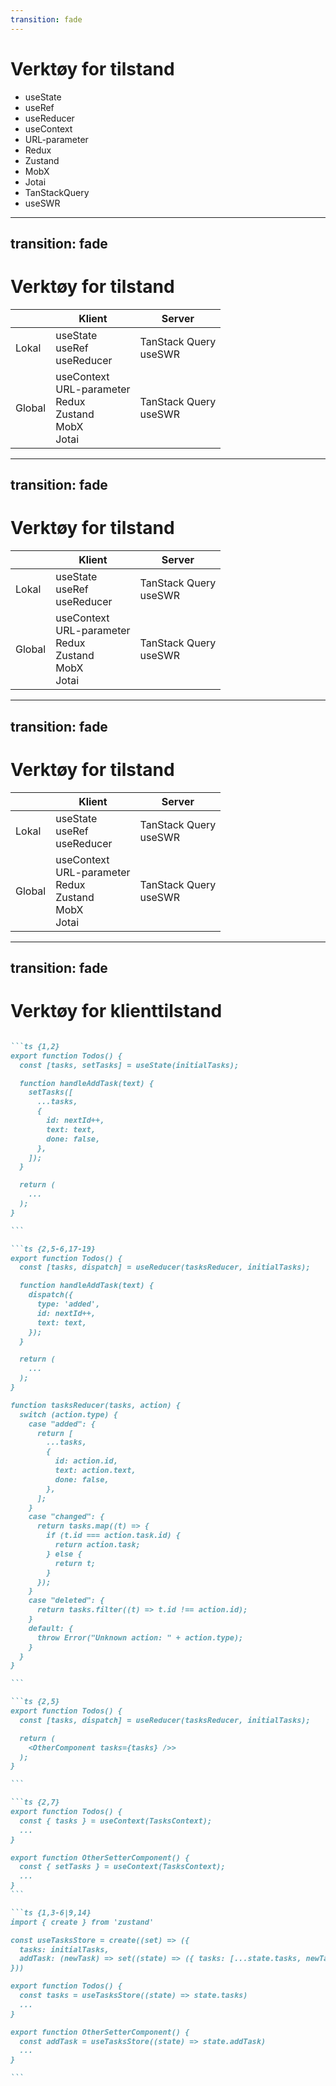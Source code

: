 ```yaml
---
transition: fade
---
```


# Verktøy for tilstand

- useState
- useRef
- useReducer
- useContext
- URL-parameter
- Redux
- Zustand
- MobX
- Jotai
- TanStackQuery
- useSWR

<!--
Det finnes en del verktøy for tilstand. 

De fire første her kommer med React ut fra boksen, URL-parametere kommer med alle nettlesere og resten er eksterne.

Hvordan velger vi verktøy når det fins så mange?

-->
---
transition: fade
---

# Verktøy for tilstand

<table>
  <thead>
    <tr>
      <th></th>
      <th>Klient</th>
      <th>Server</th>
    </tr>
  </thead>
  <tbody>
    <tr>
      <td>Lokal</td>
      <td>useState<br/>useRef<br/>useReducer</td>
      <td>TanStack Query<br/>useSWR</td>
    </tr>
    <tr>
      <td>Global</td>
      <td>useContext<br/>URL-parameter<br/>Redux<br/>Zustand<br/>MobX<br/>Jotai</td>
      <td>TanStack Query<br/>useSWR</td>
    </tr>
  </tbody>
</table>

<!--

Verktøyene er beregnet for ulike tilstander. Som dere ser fra tabellen, er det veldig mange alternativer for global tilstand. 

Jeg tror årsaken til det er fra da folk brukte disse verktøyene til også servertilstand, og hentet data én gang, for så å dele det ut i applikasjonen. Men som vi har sett, fins det bedre verktøy for det, som har en enklere synkronisering av klient og server.

-->

---
transition: fade
---

# Verktøy for tilstand

<table class="second-column-blurred">
  <thead>
    <tr>
      <th></th>
      <th>Klient</th>
      <th>Server</th>
    </tr>
  </thead>
  <tbody>
    <tr>
      <td>Lokal</td>
      <td>useState<br/>useRef<br/>useReducer</td>
      <td>TanStack Query<br/>useSWR</td>
    </tr>
    <tr>
      <td>Global</td>
      <td>useContext<br/>URL-parameter<br/>Redux<br/>Zustand<br/>MobX<br/>Jotai</td>
      <td>TanStack Query<br/>useSWR</td>
    </tr>
  </tbody>
</table>

<!--

Det letteste skillet er mellom klient- og servertilstand. React kommer ikke med noen innebygde verktøy for asynkron tilstand, så da faller valget lett på TanStack Query eller useSWR.

-->

---
transition: fade
---

# Verktøy for tilstand

<table class="third-column-blurred">
  <thead>
    <tr>
      <th></th>
      <th>Klient</th>
      <th>Server</th>
    </tr>
  </thead>
  <tbody>
    <tr>
      <td>Lokal</td>
      <td>useState<br/>useRef<br/>useReducer</td>
      <td>TanStack Query<br/>useSWR</td>
    </tr>
    <tr>
      <td>Global</td>
      <td>useContext<br/>URL-parameter<br/>Redux<br/>Zustand<br/>MobX<br/>Jotai</td>
      <td>TanStack Query<br/>useSWR</td>
    </tr>
  </tbody>
</table>

<!--

Når vi skal velge verktøy for klient-tilstand, er det fortsatt mange valg.

-->

---
transition: fade
---

# Verktøy for klienttilstand

````md magic-move {lines: true}

```ts {1,2}
export function Todos() {
  const [tasks, setTasks] = useState(initialTasks);

  function handleAddTask(text) {
    setTasks([
      ...tasks,
      {
        id: nextId++,
        text: text,
        done: false,
      },
    ]);
  }

  return (
    ...
  );
}

```

```ts {2,5-6,17-19}
export function Todos() {
  const [tasks, dispatch] = useReducer(tasksReducer, initialTasks);

  function handleAddTask(text) {
    dispatch({
      type: 'added',
      id: nextId++,
      text: text,
    });
  }

  return (
    ...
  );
}

function tasksReducer(tasks, action) {
  switch (action.type) {
    case "added": {
      return [
        ...tasks,
        {
          id: action.id,
          text: action.text,
          done: false,
        },
      ];
    }
    case "changed": {
      return tasks.map((t) => {
        if (t.id === action.task.id) {
          return action.task;
        } else {
          return t;
        }
      });
    }
    case "deleted": {
      return tasks.filter((t) => t.id !== action.id);
    }
    default: {
      throw Error("Unknown action: " + action.type);
    }
  }
}

```

```ts {2,5}
export function Todos() {
  const [tasks, dispatch] = useReducer(tasksReducer, initialTasks);

  return (
    <OtherComponent tasks={tasks} />>
  );
}

```

```ts {2,7}
export function Todos() {
  const { tasks } = useContext(TasksContext);
  ...
}

export function OtherSetterComponent() {
  const { setTasks } = useContext(TasksContext);
  ...
}
```

```ts {1,3-6|9,14}
import { create } from 'zustand'

const useTasksStore = create((set) => ({
  tasks: initialTasks,
  addTask: (newTask) => set((state) => ({ tasks: [...state.tasks, newTask] })),
}))

export function Todos() {
  const tasks = useTasksStore((state) => state.tasks)
  ...
}

export function OtherSetterComponent() {
  const addTask = useTasksStore((state) => state.addTask)
  ...
}

```


````

<!-- 

La oss se på et eksempel med oppdatering av todos.

Det er alltid bra å starte lokalt. Da beholder vi kapsuleringen av komponentene, og kan unngå spaghetti-kode. useState er enkelt å starte med. 

[click] Om du har komplisert tilstand, så kan det være nyttig å ta i bruk useReducer. 

Denne funksjonen har React-teamet hentet fra Redux, og lar deg skille tilstandsoppdatering mellom hva brukeren gjør, altså en action, og hvordan du oppdaterer tilstanden, altså reduceren. Dette kan gi mer forståelig kode.

[click] I første omgang kan vi holde oss på lokal klient-tilstand og prop-drille, men når vi prop-driller mer enn 3 lag, gjør det vondt. Da er det på tide å bruke et verktøy for global tilstand.

[click] Vi har allerede sett på React Context. Du kan kombinere det med useState eller useReducer, og dermed får vi dekt både lokal og global klient-tilstand med innebygde verktøy.

Så er spørsmålet om du trenger noe annet.

React Context har noen begrensninger. Når en komponent konsumerer en kontekst, vil den re-rendre når konteksten endrer seg. Så om vi har en komponent som bare setter tasks, vil den re-rendre også om tasks endrer seg, selv om den ikke bruker dataene.

Noen av verktøyene vi har sett på prøver å løse dette. Jeg skal ikke gå gjennom alle, men la oss se på et alternativ.

[click] Zustand er et av verktøyene som løser dette, med et enklere API enn Redux. Her definerer du en hook, hvor vi definerer initiell data og hvordan vi oppdaterer den.

[click] Så kan vi velge hva fra global tilstand vi vil følge med på, enten det er kun data eller kun setter. Da vil komponenten bare re-rendre når noe vi bryr oss om endrer seg.

-->